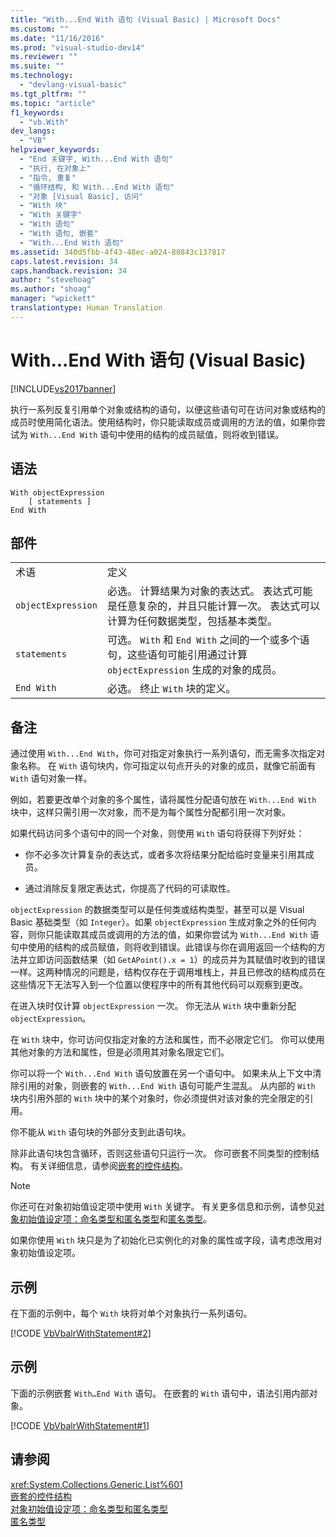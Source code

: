 ```yaml
---
title: "With...End With 语句 (Visual Basic) | Microsoft Docs"
ms.custom: ""
ms.date: "11/16/2016"
ms.prod: "visual-studio-dev14"
ms.reviewer: ""
ms.suite: ""
ms.technology: 
  - "devlang-visual-basic"
ms.tgt_pltfrm: ""
ms.topic: "article"
f1_keywords: 
  - "vb.With"
dev_langs: 
  - "VB"
helpviewer_keywords: 
  - "End 关键字, With...End With 语句"
  - "执行, 在对象上"
  - "指令, 重复"
  - "循环结构, 和 With...End With 语句"
  - "对象 [Visual Basic], 访问"
  - "With 块"
  - "With 关键字"
  - "With 语句"
  - "With 语句, 嵌套"
  - "With...End With 语句"
ms.assetid: 340d5fbb-4f43-48ec-a024-80843c137817
caps.latest.revision: 34
caps.handback.revision: 34
author: "stevehoag"
ms.author: "shoag"
manager: "wpickett"
translationtype: Human Translation
---
```

# With...End With 语句 (Visual Basic)
[!INCLUDE[vs2017banner](../../../csharp/includes/vs2017banner.md)]

执行一系列反复引用单个对象或结构的语句，以便这些语句可在访问对象或结构的成员时使用简化语法。使用结构时，你只能读取成员或调用的方法的值，如果你尝试为 `With...End With` 语句中使用的结构的成员赋值，则将收到错误。  
  
## 语法  
  
```  
With objectExpression  
    [ statements ]  
End With  
```  
  
## 部件  
  
|||  
|-|-|  
|术语|定义|  
|`objectExpression`|必选。  计算结果为对象的表达式。  表达式可能是任意复杂的，并且只能计算一次。  表达式可以计算为任何数据类型，包括基本类型。|  
|`statements`|可选。  `With` 和 `End With` 之间的一个或多个语句，这些语句可能引用通过计算 `objectExpression` 生成的对象的成员。|  
|`End With`|必选。  终止 `With` 块的定义。|  
  
## 备注  
 通过使用 `With...End With`，你可对指定对象执行一系列语句，而无需多次指定对象名称。  在 `With` 语句块内，你可指定以句点开头的对象的成员，就像它前面有 `With` 语句对象一样。  
  
 例如，若要更改单个对象的多个属性，请将属性分配语句放在 `With...End With` 块中，这样只需引用一次对象，而不是为每个属性分配都引用一次对象。  
  
 如果代码访问多个语句中的同一个对象，则使用 `With` 语句将获得下列好处：  
  
-   你不必多次计算复杂的表达式，或者多次将结果分配给临时变量来引用其成员。  
  
-   通过消除反复限定表达式，你提高了代码的可读取性。  
  
 `objectExpression` 的数据类型可以是任何类或结构类型，甚至可以是 Visual Basic 基础类型（如 `Integer`）。如果 `objectExpression` 生成对象之外的任何内容，则你只能读取其成员或调用的方法的值，如果你尝试为 `With...End With` 语句中使用的结构的成员赋值，则将收到错误。此错误与你在调用返回一个结构的方法并立即访问函数结果（如 `GetAPoint().x = 1`）的成员并为其赋值时收到的错误一样。这两种情况的问题是，结构仅存在于调用堆栈上，并且已修改的结构成员在这些情况下无法写入到一个位置以使程序中的所有其他代码可以观察到更改。  
  
 在进入块时仅计算 `objectExpression` 一次。  你无法从 `With` 块中重新分配 `objectExpression`。  
  
 在 `With` 块中，你可访问仅指定对象的方法和属性，而不必限定它们。  你可以使用其他对象的方法和属性，但是必须用其对象名限定它们。  
  
 你可以将一个 `With...End With` 语句放置在另一个语句中。  如果未从上下文中清除引用的对象，则嵌套的 `With...End With` 语句可能产生混乱。  从内部的 `With` 块内引用外部的 `With` 块中的某个对象时，你必须提供对该对象的完全限定的引用。  
  
 你不能从 `With` 语句块的外部分支到此语句块。  
  
 除非此语句块包含循环，否则这些语句只运行一次。  你可嵌套不同类型的控制结构。  有关详细信息，请参阅[嵌套的控件结构](../../../visual-basic/programming-guide/language-features/control-flow/nested-control-structures.md)。  
  
> [!NOTE]
>  你还可在对象初始值设定项中使用 `With` 关键字。  有关更多信息和示例，请参见[对象初始值设定项：命名类型和匿名类型](../../../visual-basic/programming-guide/language-features/objects-and-classes/object-initializers-named-and-anonymous-types.md)和[匿名类型](../../../visual-basic/programming-guide/language-features/objects-and-classes/anonymous-types.md)。  
>   
>  如果你使用 `With` 块只是为了初始化已实例化的对象的属性或字段，请考虑改用对象初始值设定项。  
  
## 示例  
 在下面的示例中，每个 `With` 块将对单个对象执行一系列语句。  
  
 [!CODE [VbVbalrWithStatement#2](../CodeSnippet/VS_Snippets_VBCSharp/vbvbalrwithstatement#2)]  
  
## 示例  
 下面的示例嵌套 `With…End With` 语句。  在嵌套的 `With` 语句中，语法引用内部对象。  
  
 [!CODE [VbVbalrWithStatement#1](../CodeSnippet/VS_Snippets_VBCSharp/vbvbalrwithstatement#1)]  
  
## 请参阅  
 <xref:System.Collections.Generic.List%601>   
 [嵌套的控件结构](../../../visual-basic/programming-guide/language-features/control-flow/nested-control-structures.md)   
 [对象初始值设定项：命名类型和匿名类型](../../../visual-basic/programming-guide/language-features/objects-and-classes/object-initializers-named-and-anonymous-types.md)   
 [匿名类型](../../../visual-basic/programming-guide/language-features/objects-and-classes/anonymous-types.md)